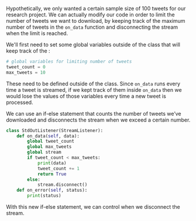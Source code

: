 <!--title={Retrieving Data Pt.1}-->

Hypothetically, we only wanted a certain sample size of 100 tweets for our research project. We can actually modify our code in order to limit the number of tweets we want to download, by keeping track of the maximum number of tweets in the `on_data` function and disconnecting the stream when the limit is reached.

We'll first need to set some global variables outside of the class that will keep track of the :

```python
# global variables for limiting number of tweets
tweet_count = 0
max_tweets = 10
```

These need to be defined outside of the class. Since `on_data` runs every time a tweet is streamed, if we kept track of them inside `on_data` then we would lose the values of those variables every time a new tweet is processed. 
 
We can use an if-else statement that counts the number of tweets we’ve downloaded and disconnects the stream when we exceed a certain number.

```python
class StdOutListener(StreamListener):
  	def on_data(self, data):
    	global tweet_count
    	global max_tweets
    	global stream
    	if tweet_count < max_tweets:
      		print(data)
      		tweet_count += 1
      		return True
    	else:
      		stream.disconnect()
  	def on_error(self, status):
    	print(status)
```

With this new if-else statement, we can control when we disconnect the stream.